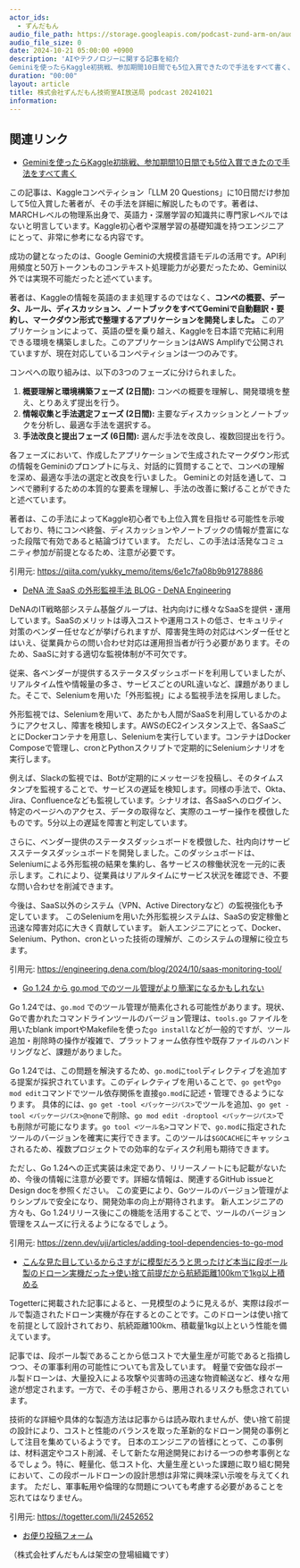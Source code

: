 ```yaml
---
actor_ids:
  - ずんだもん
audio_file_path: https://storage.googleapis.com/podcast-zund-arm-on/audio/株式会社ずんだもん技術室AI放送局_podcast_20241021.mp3
audio_file_size: 0
date: 2024-10-21 05:00:00 +0900
description: 'AIやテクノロジーに関する記事を紹介  
Geminiを使ったらKaggle初挑戦、参加期間10日間でも5位入賞できたので手法をすべて書く、DeNA 流 SaaS の外形監視手法  BLOG - DeNA Engineering、Go 1.24 から go.mod でのツール管理がより簡潔になるかもしれない、こんな見た目しているからさすがに模型だろうと思ったけど本当に段ボール製のドローン実機だった→使い捨て前提だから航続距離100kmで1kg以上積める'
duration: "00:00"
layout: article
title: 株式会社ずんだもん技術室AI放送局 podcast 20241021
information: 
---
```


## 関連リンク


- [Geminiを使ったらKaggle初挑戦、参加期間10日間でも5位入賞できたので手法をすべて書く](https://qiita.com/yukky_memo/items/6e1c7fa08b9b91278886)  



この記事は、Kaggleコンペティション「LLM 20 Questions」に10日間だけ参加して5位入賞した著者が、その手法を詳細に解説したものです。著者は、MARCHレベルの物理系出身で、英語力・深層学習の知識共に専門家レベルではないと明言しています。Kaggle初心者や深層学習の基礎知識を持つエンジニアにとって、非常に参考になる内容です。

成功の鍵となったのは、Google Geminiの大規模言語モデルの活用です。API利用頻度と50万トークンものコンテキスト処理能力が必要だったため、Gemini以外では実現不可能だったと述べています。

著者は、Kaggleの情報を英語のまま処理するのではなく、**コンペの概要、データ、ルール、ディスカッション、ノートブックをすべてGeminiで自動翻訳・要約し、マークダウン形式で整理するアプリケーションを開発しました。** このアプリケーションによって、英語の壁を乗り越え、Kaggleを日本語で完結に利用できる環境を構築しました。このアプリケーションはAWS Amplifyで公開されていますが、現在対応しているコンペティションは一つのみです。

コンペへの取り組みは、以下の3つのフェーズに分けられました。

1. **概要理解と環境構築フェーズ (2日間):**  コンペの概要を理解し、開発環境を整え、とりあえず提出を行う。
2. **情報収集と手法選定フェーズ (2日間):** 主要なディスカッションとノートブックを分析し、最適な手法を選択する。
3. **手法改良と提出フェーズ (6日間):** 選んだ手法を改良し、複数回提出を行う。

各フェーズにおいて、作成したアプリケーションで生成されたマークダウン形式の情報をGeminiのプロンプトに与え、対話的に質問することで、コンペの理解を深め、最適な手法の選定と改良を行いました。  Geminiとの対話を通して、コンペで勝利するための本質的な要素を理解し、手法の改善に繋げることができたと述べています。

著者は、この手法によってKaggle初心者でも上位入賞を目指せる可能性を示唆しており、特にコンペ終盤、ディスカッションやノートブックの情報が豊富になった段階で有効であると結論づけています。  ただし、この手法は活発なコミュニティ参加が前提となるため、注意が必要です。


引用元: https://qiita.com/yukky_memo/items/6e1c7fa08b9b91278886


- [DeNA 流 SaaS の外形監視手法  BLOG - DeNA Engineering](https://engineering.dena.com/blog/2024/10/saas-monitoring-tool/)  



DeNAのIT戦略部システム基盤グループは、社内向けに様々なSaaSを提供・運用しています。SaaSのメリットは導入コストや運用コストの低さ、セキュリティ対策のベンダー任せなどが挙げられますが、障害発生時の対応はベンダー任せとはいえ、従業員からの問い合わせ対応は運用担当者が行う必要があります。そのため、SaaSに対する適切な監視体制が不可欠です。

従来、各ベンダーが提供するステータスダッシュボードを利用していましたが、リアルタイム性や情報量の多さ、サービスごとのURL違いなど、課題がありました。そこで、Seleniumを用いた「外形監視」による監視手法を採用しました。

外形監視では、Seleniumを用いて、あたかも人間がSaaSを利用しているかのようにアクセスし、障害を検知します。AWSのEC2インスタンス上で、各SaaSごとにDockerコンテナを用意し、Seleniumを実行しています。コンテナはDocker Composeで管理し、cronとPythonスクリプトで定期的にSeleniumシナリオを実行します。

例えば、Slackの監視では、Botが定期的にメッセージを投稿し、そのタイムスタンプを監視することで、サービスの遅延を検知します。同様の手法で、Okta、Jira、Confluenceなども監視しています。シナリオは、各SaaSへのログイン、特定のページへのアクセス、データの取得など、実際のユーザー操作を模倣したものです。5分以上の遅延を障害と判定しています。

さらに、ベンダー提供のステータスダッシュボードを模倣した、社内向けサービスステータスダッシュボードを開発しました。このダッシュボードは、Seleniumによる外形監視の結果を集約し、各サービスの稼働状況を一元的に表示します。これにより、従業員はリアルタイムにサービス状況を確認でき、不要な問い合わせを削減できます。

今後は、SaaS以外のシステム（VPN、Active Directoryなど）の監視強化も予定しています。  このSeleniumを用いた外形監視システムは、SaaSの安定稼働と迅速な障害対応に大きく貢献しています。 新人エンジニアにとって、Docker、Selenium、Python、cronといった技術の理解が、このシステムの理解に役立ちます。


引用元: https://engineering.dena.com/blog/2024/10/saas-monitoring-tool/


- [Go 1.24 から go.mod でのツール管理がより簡潔になるかもしれない](https://zenn.dev/uji/articles/adding-tool-dependencies-to-go-mod)  



Go 1.24では、`go.mod` でのツール管理が簡素化される可能性があります。現状、Goで書かれたコマンドラインツールのバージョン管理は、`tools.go` ファイルを用いたblank importやMakefileを使った`go install`などが一般的ですが、ツール追加・削除時の操作が複雑で、プラットフォーム依存性や既存ファイルのハンドリングなど、課題がありました。

Go 1.24では、この問題を解決するため、`go.mod`に`tool`ディレクティブを追加する提案が採択されています。このディレクティブを用いることで、`go get`や`go mod edit`コマンドでツール依存関係を直接`go.mod`に記述・管理できるようになります。  具体的には、`go get -tool <パッケージパス>`でツールを追加、`go get -tool <パッケージパス>@none`で削除、`go mod edit -droptool <パッケージパス>`でも削除が可能になります。`go tool <ツール名>`コマンドで、`go.mod`に指定されたツールのバージョンを確実に実行できます。このツールは`$GOCACHE`にキャッシュされるため、複数プロジェクトでの効率的なディスク利用も期待できます。

ただし、Go 1.24への正式実装は未定であり、リリースノートにも記載がないため、今後の情報に注意が必要です。詳細な情報は、関連するGitHub issueとDesign docを参照ください。  この変更により、Goツールのバージョン管理がよりシンプルで安全になり、開発効率の向上が期待されます。 新人エンジニアの方々も、Go 1.24リリース後にこの機能を活用することで、ツールのバージョン管理をスムーズに行えるようになるでしょう。


引用元: https://zenn.dev/uji/articles/adding-tool-dependencies-to-go-mod


- [こんな見た目しているからさすがに模型だろうと思ったけど本当に段ボール製のドローン実機だった→使い捨て前提だから航続距離100kmで1kg以上積める](https://togetter.com/li/2452652)  



Togetterに掲載された記事によると、一見模型のように見えるが、実際は段ボールで製造されたドローン実機が存在するとのことです。このドローンは使い捨てを前提として設計されており、航続距離100km、積載量1kg以上という性能を備えています。

記事では、段ボール製であることから低コストで大量生産が可能であると指摘しつつ、その軍事利用の可能性についても言及しています。  軽量で安価な段ボール製ドローンは、大量投入による攻撃や災害時の迅速な物資輸送など、様々な用途が想定されます。一方で、その手軽さから、悪用されるリスクも懸念されています。

技術的な詳細や具体的な製造方法は記事からは読み取れませんが、使い捨て前提の設計により、コストと性能のバランスを取った革新的なドローン開発の事例として注目を集めているようです。  日本のエンジニアの皆様にとって、この事例は、材料選定やコスト削減、そして新たな用途開発における一つの参考事例となるでしょう。特に、軽量化、低コスト化、大量生産といった課題に取り組む開発において、この段ボールドローンの設計思想は非常に興味深い示唆を与えてくれます。  ただし、軍事転用や倫理的な問題についても考慮する必要があることを忘れてはなりません。


引用元: https://togetter.com/li/2452652



- [お便り投稿フォーム](https://forms.gle/ffg4JTfqdiqK62qf9)

（株式会社ずんだもんは架空の登場組織です）
